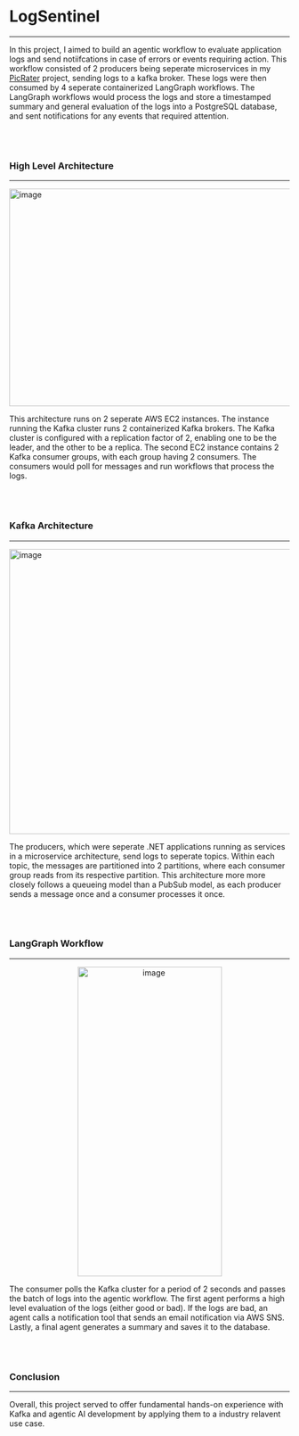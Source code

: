 # LogSentinel
---

In this project, I aimed to build an agentic workflow to evaluate application logs and send notiifcations in case of errors or events requiring action. This workflow consisted of 2 producers being seperate microservices in my [PicRater](https://github.com/Adi-K527/PicRater) project, sending logs to a kafka broker. These logs were then consumed by 4 seperate containerized LangGraph workflows. The LangGraph workflows would process the logs and store a timestamped summary and general evaluation of the logs into a PostgreSQL database, and sent notifications for any events that required attention.

</br></br>
### High Level Architecture
---
<img width="1277" height="390" alt="image" src="https://github.com/user-attachments/assets/a0bea623-0452-4ad8-81b3-6cdfe3f88030" />


</br>

This architecture runs on 2 seperate AWS EC2 instances. The instance running the Kafka cluster runs 2 containerized Kafka brokers. The Kafka cluster is configured with a replication factor of 2, enabling one to be the leader, and the other to be a replica. The second EC2 instance contains 2 Kafka consumer groups, with each group having 2 consumers. The consumers would poll for messages and run workflows that process the logs. 

</br></br>
### Kafka Architecture
---
<img width="1236" height="511" alt="image" src="https://github.com/user-attachments/assets/441d856e-d3aa-4d7f-b57c-3232eeeafa9e" />

</br>

The producers, which were seperate .NET applications running as services in a microservice architecture, send logs to seperate topics. Within each topic, the messages are partitioned into 2 partitions, where each consumer group reads from its respective partition. This architecture more more closely follows a queueing model than a PubSub model, as each producer sends a message once and a consumer processes it once.

</br></br>
### LangGraph Workflow
---

<div align="center">
  <img width="259" height="555" alt="image" src="https://github.com/user-attachments/assets/79ce0366-6879-4120-8def-0d4216f95000" />
</div>

The consumer polls the Kafka cluster for a period of 2 seconds and passes the batch of logs into the agentic workflow. The first agent performs a high level evaluation of the logs (either good or bad). If the logs are bad, an agent calls a notification tool that sends an email notification via AWS SNS. Lastly, a final agent generates a summary and saves it to the database.

</br></br>
### Conclusion
---
Overall, this project served to offer fundamental hands-on experience with Kafka and agentic AI development by applying them to a industry relavent use case.
